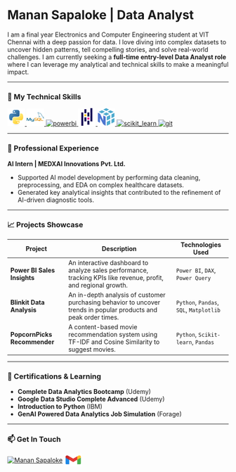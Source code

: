 # Manan Sapaloke | Data Analyst

I am a final year Electronics and Computer Engineering student at VIT Chennai with a deep passion for data. I love diving into complex datasets to uncover hidden patterns, tell compelling stories, and solve real-world challenges. I am currently seeking a **full-time entry-level Data Analyst role** where I can leverage my analytical and technical skills to make a meaningful impact.

---

### 🔧 My Technical Skills

<p align="left">
  <a href="https://www.python.org" target="_blank" rel="noreferrer"> <img src="https://raw.githubusercontent.com/devicons/devicon/master/icons/python/python-original.svg" alt="python" width="40" height="40"/> </a>
  <a href="https://www.mysql.com/" target="_blank" rel="noreferrer"> <img src="https://raw.githubusercontent.com/devicons/devicon/master/icons/mysql/mysql-original-wordmark.svg" alt="mysql" width="40" height="40"/> </a>
  <a href="https://powerbi.microsoft.com/" target="_blank" rel="noreferrer"> <img src="https://raw.githubusercontent.com/devicons/devicon/master/icons/powerbi/powerbi-original.svg" alt="powerbi" width="40" height="40"/> </a>
  <a href="https://pandas.pydata.org/" target="_blank" rel="noreferrer"> <img src="https://raw.githubusercontent.com/devicons/devicon/2ae2a900d2f041da66e950e4d48052658d850630/icons/pandas/pandas-original.svg" alt="pandas" width="40" height="40"/> </a>
  <a href="https://numpy.org/" target="_blank" rel="noreferrer"> <img src="https://raw.githubusercontent.com/devicons/devicon/master/icons/numpy/numpy-original.svg" alt="numpy" width="40" height="40"/> </a>
  <a href="https://scikit-learn.org/" target="_blank" rel="noreferrer"> <img src="https://upload.wikimedia.org/wikipedia/commons/0/05/Scikit_learn_logo_small.svg" alt="scikit_learn" width="40" height="40"/> </a>
  <a href="https://git-scm.com/" target="_blank" rel="noreferrer"> <img src="https://www.vectorlogo.zone/logos/git-scm/git-scm-icon.svg" alt="git" width="40" height="40"/> </a>
</p>

---

### 💼 Professional Experience

**AI Intern | MEDXAI Innovations Pvt. Ltd.**
- Supported AI model development by performing data cleaning, preprocessing, and EDA on complex healthcare datasets.
- Generated key analytical insights that contributed to the refinement of AI-driven diagnostic tools.

---

### 📈 Projects Showcase

| Project | Description | Technologies Used |
|---|---|---|
| **Power BI Sales Insights** | An interactive dashboard to analyze sales performance, tracking KPIs like revenue, profit, and regional growth. | `Power BI`, `DAX`, `Power Query` |
| **Blinkit Data Analysis** | An in-depth analysis of customer purchasing behavior to uncover trends in popular products and peak order times. | `Python`, `Pandas`, `SQL`, `Matplotlib` |
| **PopcornPicks Recommender** | A content-based movie recommendation system using TF-IDF and Cosine Similarity to suggest movies. | `Python`, `Scikit-learn`, `Pandas` |

---

### 📜 Certifications & Learning

- **Complete Data Analytics Bootcamp** (Udemy)
- **Google Data Studio Complete Advanced** (Udemy)
- **Introduction to Python** (IBM)
- **GenAI Powered Data Analytics Job Simulation** (Forage)

---

### 📫 Get In Touch

<p align="left">
<a href="[Your LinkedIn Profile URL]" target="blank"><img align="center" src="https://raw.githubusercontent.com/rahuldkjain/github-profile-readme-generator/master/src/images/icons/Social/linked-in-alt.svg" alt="Manan Sapaloke" height="30" width="40" /></a>
<a href="mailto:[Your Professional Email Address]" target="blank"><img align="center" src="https://raw.githubusercontent.com/rahuldkjain/github-profile-readme-generator/master/src/images/icons/Social/gmail.svg" alt="Manan Sapaloke" height="30" width="40" /></a>
</p>
